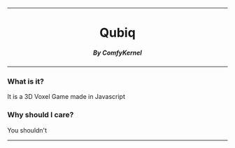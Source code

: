<hr>
<h1 align="center">Qubiq</h1>
<h5 align="center">By ComfyKernel</h5>
<hr>

<h3>What is it?</h3>
<p>It is a 3D Voxel Game made in Javascript</p>

<h3>Why should I care?</h3>
<p>You shouldn't</p>

<hr>
